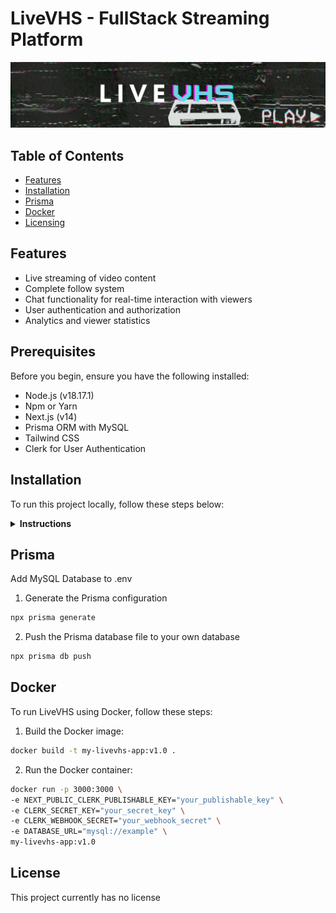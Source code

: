 # LiveVHS - FullStack Streaming Platform
<img src="https://raw.githubusercontent.com/KayTwenty/LiveVHS/main/public/banner.png" alt="Banner">

## Table of Contents
- [Features](#features)
- [Installation](#installation)
- [Prisma](#prisma)
- [Docker](#docker)
- [Licensing](#license)

## Features

- Live streaming of video content
- Complete follow system
- Chat functionality for real-time interaction with viewers
- User authentication and authorization
- Analytics and viewer statistics

## Prerequisites

Before you begin, ensure you have the following installed:

- Node.js (v18.17.1)
- Npm or Yarn
- Next.js (v14)
- Prisma ORM with MySQL
- Tailwind CSS
- Clerk for User Authentication


## Installation

To run this project locally, follow these steps below:

<details closed>
<summary><b>Instructions</b></summary>

1. Clone the repository:
```bash
git clone https://github.com/KayTwenty/LiveVHS.git
```

2. Navigate to the project directory:
```bash
cd LiveVHS
```

3. Install the necessary dependencies:
```bash
npm install
# or
yarn install
```

4. Install ngrok globally:
```bash
npm install -g ngrok
```

5. Run the development server:
```bash
npm run dev
# or 
yarn dev
```

6. Start ngrok tunnel:
```bash
ngrok http 3000
```
The site should now be available at http://localhost:3000.
</details>

## Prisma
Add MySQL Database to .env

1. Generate the Prisma configuration
```bash
npx prisma generate
```

2. Push the Prisma database file to your own database
```bash
npx prisma db push
```

## Docker
To run LiveVHS using Docker, follow these steps:

1. Build the Docker image:
```bash
docker build -t my-livevhs-app:v1.0 .
```

2. Run the Docker container:
```bash
docker run -p 3000:3000 \
-e NEXT_PUBLIC_CLERK_PUBLISHABLE_KEY="your_publishable_key" \
-e CLERK_SECRET_KEY="your_secret_key" \
-e CLERK_WEBHOOK_SECRET="your_webhook_secret" \
-e DATABASE_URL="mysql://example" \
my-livevhs-app:v1.0
```

## License

This project currently has no license